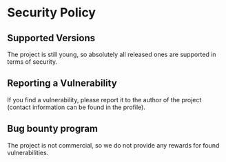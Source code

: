 # Security Policy

## Supported Versions

The project is still young, so absolutely all released ones are supported in terms of security.

## Reporting a Vulnerability

If you find a vulnerability, please report it to the author of the project (contact information can be found in the profile).

## Bug bounty program

The project is not commercial, so we do not provide any rewards for found vulnerabilities.
